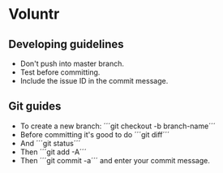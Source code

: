 # Voluntr

## Developing guidelines

- Don't push into master branch.
- Test before committing.
- Include the issue ID in the commit message.

## Git guides

- To create a new branch: ´´´git checkout -b branch-name´´´
- Before committing it's good to do ´´´git diff´´´
- And ´´´git status´´´
- Then ´´´git add -A´´´
- Then ´´´git commit -a´´´ and enter your commit message.
